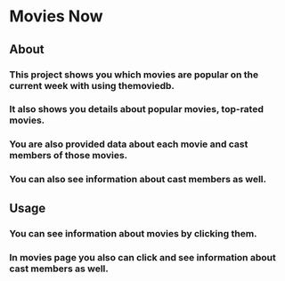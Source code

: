 # Movies Now

## About

### This project shows you which movies are popular on the current week with using themoviedb.
### It also shows you details about popular movies, top-rated movies.
### You are also provided data about each movie and cast members of those movies.
### You can also see information about cast members as well.

## Usage

### You can see information about movies by clicking them.
### In movies page  you also can click and see information about cast members as well.
